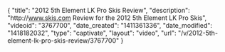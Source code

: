 {
    "title": "2012 5th Element LK Pro Skis Review",
    "description": "http:\/\/www.skis.com Review for the 2012 5th Element LK Pro Skis",
    "videoid": "3767700",
    "date_created": "1411361336",
    "date_modified": "1418182032",
    "type": "captivate",
    "layout": "video",
    "url": "\/v\/2012-5th-element-lk-pro-skis-review\/3767700"
}